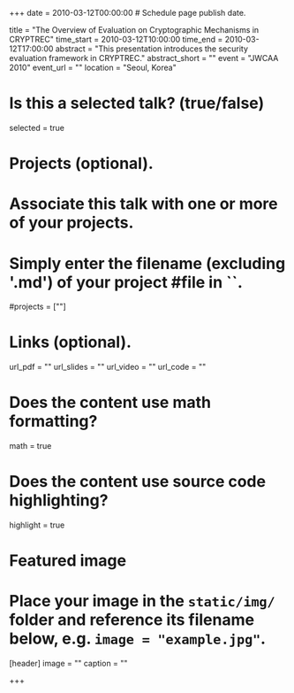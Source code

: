 +++
date = 2010-03-12T00:00:00  # Schedule page publish date.

title = "The Overview of Evaluation on Cryptographic Mechanisms in CRYPTREC"
time_start = 2010-03-12T10:00:00
time_end = 2010-03-12T17:00:00
abstract = "This presentation introduces the security evaluation framework in CRYPTREC."
abstract_short = ""
event = "JWCAA 2010"
event_url = ""
location = "Seoul, Korea"

# Is this a selected talk? (true/false)
selected = true

# Projects (optional).
#   Associate this talk with one or more of your projects.
#   Simply enter the filename (excluding '.md') of your project #file in ``.
#projects = [""]

# Links (optional).
url_pdf = ""
url_slides = ""
url_video = ""
url_code = ""

# Does the content use math formatting?
math = true

# Does the content use source code highlighting?
highlight = true

# Featured image
# Place your image in the `static/img/` folder and reference its filename below, e.g. `image = "example.jpg"`.
[header]
image = ""
caption = ""

+++
